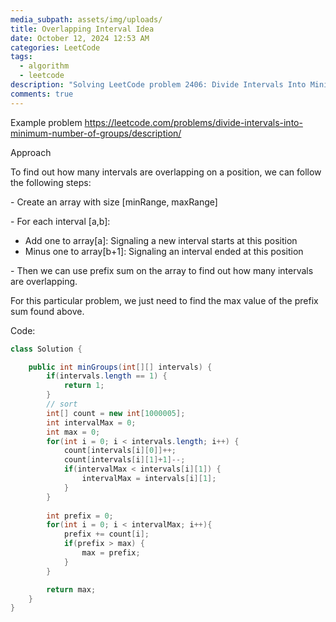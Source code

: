 ```yaml
---
media_subpath: assets/img/uploads/
title: Overlapping Interval Idea
date: October 12, 2024 12:53 AM
categories: LeetCode
tags:
  - algorithm
  - leetcode
description: "Solving LeetCode problem 2406: Divide Intervals Into Minimum Number of Groups"
comments: true
---
```

Example problem
https://leetcode.com/problems/divide-intervals-into-minimum-number-of-groups/description/

Approach

To find out how many intervals are overlapping on a position, we can follow the following steps:

\- Create an array with size \[minRange, maxRange]

\- For each interval \[a,b]:

* Add one to array\[a]: Signaling a new interval starts at this position
* Minus one to array\[b+1]: Signaling an interval ended at this position

\- Then we can use prefix sum on the array to find out how many intervals are overlapping.

For this particular problem, we just need to find the max value of the prefix sum found above.

Code:
```java
class Solution {

    public int minGroups(int[][] intervals) {
        if(intervals.length == 1) {
            return 1;
        }
        // sort
        int[] count = new int[1000005];
        int intervalMax = 0;
        int max = 0;
        for(int i = 0; i < intervals.length; i++) {
            count[intervals[i][0]]++;
            count[intervals[i][1]+1]--;
            if(intervalMax < intervals[i][1]) {
                intervalMax = intervals[i][1];
            }
        }
        
        int prefix = 0;
        for(int i = 0; i < intervalMax; i++){
            prefix += count[i];
            if(prefix > max) {
                max = prefix;
            }
        }

        return max;
    }
}
```
